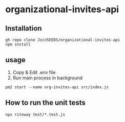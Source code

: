 # organizational-invites-api

## Installation

```
gh repo clone JoinSEEDS/organizational-invites-api
npm install
```

## usage

1) Copy & Edit .env file
2) Run main process in background
```
pm2 start --name org-invites-api src/index.js
```

## How to run the unit tests

```
npx riteway test/*.test.js
```
